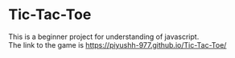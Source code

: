 # Tic-Tac-Toe
This is a beginner project for understanding of javascript.
<br>
The link to the game is  https://piyushh-977.github.io/Tic-Tac-Toe/
